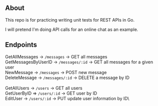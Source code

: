 ## About

This repo is for practicing writing unit tests for REST APIs in Go.

I will pretend I'm doing API calls for an online chat as an example.

## Endpoints

GetAllMessages -> `/messages` -> GET all messages\
GetMessagesByUserID -> `/messages/:id` -> GET all messages for a given user\
NewMessage -> `/messages` -> POST new message\
DeleteMessage -> `/messages/:id` -> DELETE a message by ID\
\
GetAllUsers -> `/users` -> GET all users\
GetUserByID => `/users/:id` -> GET user by ID\
EditUser -> `/users/:id` -> PUT update user information by ID\
